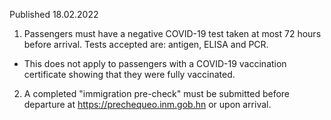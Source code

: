 Published 18.02.2022
1. Passengers must have a negative COVID-19 test taken at most 72 hours before arrival. Tests accepted are: antigen, ELISA and PCR.
- This does not apply to passengers with a COVID-19 vaccination certificate showing that they were fully vaccinated.
2. A completed "immigration pre-check" must be submitted before departure at <a href="https://prechequeo.inm.gob.hn/">https://prechequeo.inm.gob.hn</a> or upon arrival.